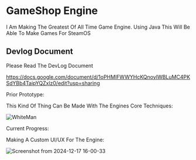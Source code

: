 # GameShop Engine

I Am Making The Greatest Of All Time Game Engine.  Using Java This Will Be Able To Make Games For SteamOS

## Devlog Document

Please Read The DevLog Document

https://docs.google.com/document/d/1oPHMlFWWYHcKQnoyIWBLuMC4PKSdYBb4TaipYQZxlz0/edit?usp=sharing

Prior Prototype:

This Kind Of Thing Can Be Made With The Engines Core Techniques:

![WhiteMan](https://github.com/user-attachments/assets/04be6924-7dd6-4b3a-9885-10cdaa205a14)

Current Progress:

Making A Custom UI/UX For The Engine:

![Screenshot from 2024-12-17 16-00-33](https://github.com/user-attachments/assets/9e61562d-8342-4f1d-a2f6-9a101037fd44)
